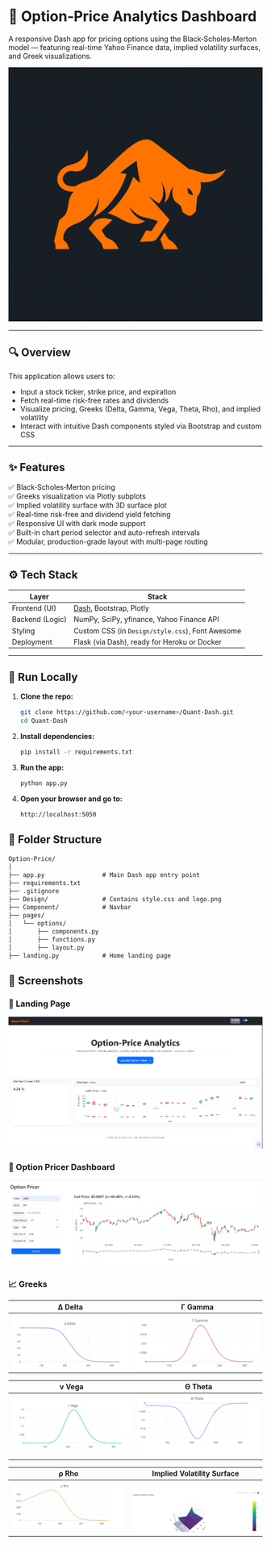 # 🧠 Option‑Price Analytics Dashboard

A responsive Dash app for pricing options using the Black‑Scholes‑Merton model — featuring real-time Yahoo Finance data, implied volatility surfaces, and Greek visualizations.

![logo](Design/logo.png)

---

## 🔍 Overview

This application allows users to:
- Input a stock ticker, strike price, and expiration
- Fetch real-time risk-free rates and dividends
- Visualize pricing, Greeks (Delta, Gamma, Vega, Theta, Rho), and implied volatility
- Interact with intuitive Dash components styled via Bootstrap and custom CSS

---

## ✨ Features

✅ Black‑Scholes‑Merton pricing  
✅ Greeks visualization via Plotly subplots  
✅ Implied volatility surface with 3D surface plot  
✅ Real-time risk-free and dividend yield fetching  
✅ Responsive UI with dark mode support  
✅ Built-in chart period selector and auto-refresh intervals  
✅ Modular, production-grade layout with multi-page routing

---

## ⚙️ Tech Stack

| Layer            | Stack                                              |
|------------------|----------------------------------------------------|
| Frontend (UI)    | [Dash](https://dash.plotly.com/), Bootstrap, Plotly |
| Backend (Logic)  | NumPy, SciPy, yfinance, Yahoo Finance API          |
| Styling          | Custom CSS (in `Design/style.css`), Font Awesome   |
| Deployment       | Flask (via Dash), ready for Heroku or Docker       |

---

## 🚀 Run Locally

1. **Clone the repo:**
   ```bash
   git clone https://github.com/<your-username>/Quant-Dash.git
   cd Quant-Dash
   ```

2. **Install dependencies:**
   ```bash
   pip install -r requirements.txt
   ```

3. **Run the app:**
   ```bash
   python app.py
   ```

4. **Open your browser and go to:**
   ```bash
   http://localhost:5050
   ```

## 📁 Folder Structure
   ```
   Option-Price/
│
├── app.py                # Main Dash app entry point
├── requirements.txt
├── .gitignore
├── Design/               # Contains style.css and logo.png
├── Component/            # Navbar
├── pages/
│   └── options/
│       ├── components.py
│       ├── functions.py
│       ├── layout.py
├── landing.py            # Home landing page
```
## 📸 Screenshots

### 📍 Landing Page

![Landing Page](screenshots/landing.png)

### 📍 Option Pricer Dashboard

![Dashboard](screenshots/dashboard.png)


### 📈 Greeks

| Δ Delta | Γ Gamma |
|---------|---------|
| ![Delta](screenshots/delta.png) | ![Gamma](screenshots/gamma.png) |

| ν Vega | Θ Theta |
|--------|---------|
| ![Vega](screenshots/vega.png) | ![Theta](screenshots/theta.png) |

| ρ Rho | Implied Volatility Surface |
|--------|----------------------------|
| ![Rho](screenshots/rho.png) | ![IV Surface](screenshots/ivs.png) |



